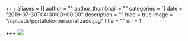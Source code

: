 +++
aliases = []
author = ""
author_thumbnail = ""
categories = []
date = "2019-07-30T04:00:00+00:00"
description = ""
hide = true
image = "/uploads/portafolio-personalizado.jpg"
title = ""
url = 1

+++
![](/uploads/portafolio-personalizado.jpg)